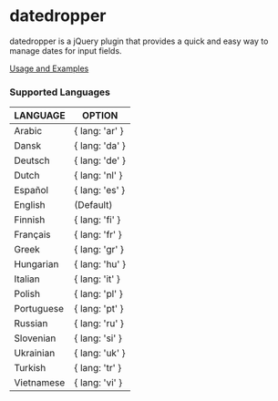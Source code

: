 # datedropper
datedropper is a jQuery plugin that provides a quick and easy way to manage dates for input fields.


[Usage and Examples](http://bit.ly/17ab6dt)

### Supported Languages

LANGUAGE  | OPTION
--------- | ---------
Arabic    | { lang: 'ar' }
Dansk	    | { lang: 'da' }
Deutsch   | { lang: 'de' }
Dutch     | { lang: 'nl' }
Español	  | { lang: 'es' }
English	  | (Default)
Finnish   | { lang: 'fi' }
Français  | { lang: 'fr' }
Greek	    | { lang: 'gr' }
Hungarian | { lang: 'hu' }
Italian   | { lang: 'it' }
Polish    | { lang: 'pl' }
Portuguese | { lang: 'pt' }
Russian    | { lang: 'ru' }
Slovenian  | { lang: 'si' }
Ukrainian  | { lang: 'uk' }
Turkish   | { lang: 'tr' }
Vietnamese | { lang: 'vi' }
